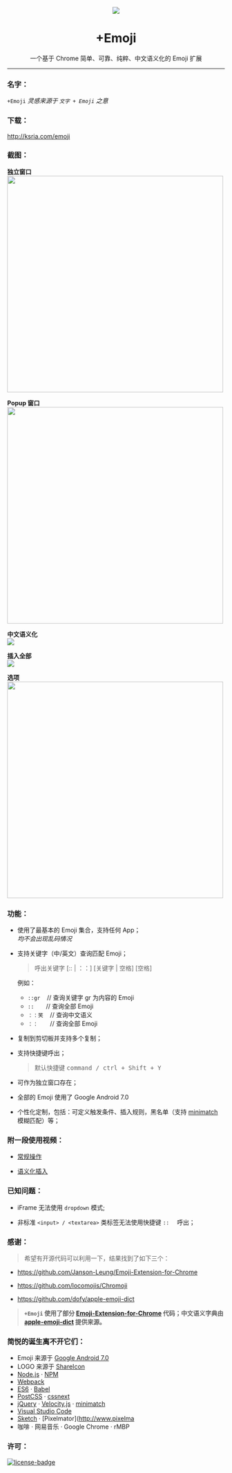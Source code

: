 <p align="center"><img src="https://i.imgur.com/6ExcDl9.png"/></p>
<h1 align="center">+Emoji</h1>
<p align="center">一个基于 Chrome 简单、可靠、纯粹、中文语义化的 Emoji 扩展</p>

***

### 名字：
`+Emoji` _灵感来源于 `文字 + Emoji` 之意_

### 下载：
http://ksria.com/emoji

### 截图：

**独立窗口**  
<img src="http://ksria.com/emoji/assets/images/window.png" width="500" />

**Popup 窗口**  
<img src="http://ksria.com/emoji/assets/images/popup.png" width="500" />

**中文语义化**  
<img src="http://ksria.com/emoji/assets/images/chinese.gif" />

**插入全部**  
<img src="https://i.imgur.com/QLgzf4B.gif" />

**选项**  
<img src="http://ksria.com/emoji/assets/images/option.png" width="500" />

### 功能：

- 使用了最基本的 Emoji 集合，支持任何 App；  
_均不会出现乱码情况_

- 支持关键字（中/英文）查询匹配 Emoji；  
  > 呼出关键字 [:: | ：：] [关键字 | 空格] [空格]

  例如：
  * `::gr　`   // 查询关键字 gr 为内容的 Emoji
  * `::　　`    // 查询全部 Emoji
  * `：：笑　` // 查询中文语义
  * `：：　　`  // 查询全部 Emoji

- 复制到剪切板并支持多个复制；

- 支持快捷键呼出；  
  > 默认快捷键 <kbd>command / ctrl + Shift + Y</kbd>

- 可作为独立窗口存在；

- 全部的 Emoji 使用了 Google Android 7.0

- 个性化定制，包括：可定义触发条件、插入规则，黑名单（支持 [minimatch](https://github.com/isaacs/minimatch) 模糊匹配）等；

### 附一段使用视频：

- [常规操作](https://i.imgur.com/XYTpirX.gif)

- [语义化插入](https://i.imgur.com/GCPgNrt.gif)

### 已知问题：

- iFrame 无法使用  `dropdown` 模式;

- 非标准 `<input> / <textarea>` 类标签无法使用快捷键 `::  ` 呼出；

### 感谢：

> 希望有开源代码可以利用一下，结果找到了如下三个：

- https://github.com/Janson-Leung/Emoji-Extension-for-Chrome  

- https://github.com/locomojis/Chromoji

- https://github.com/dofy/apple-emoji-dict

> **`+Emoji` 使用了部分 [Emoji-Extension-for-Chrome](https://github.com/Janson-Leung/Emoji-Extension-for-Chrome) 代码；中文语义字典由 [apple-emoji-dict](https://github.com/dofy/apple-emoji-dict) 提供来源。**

### 简悦的诞生离不开它们：
- Emoji 来源于 [Google Android 7.0](https://github.com/googlei18n/noto-emoji)
- LOGO 来源于 [ShareIcon](https://www.shareicon.net/wink-interface-faces-emoji-ideogram-tongue-feelings-emoticons-smileys-798496)
- [Node.js](https://nodejs.org/) · [NPM](https://www.npmjs.com)
- [Webpack](https://webpack.github.io/)
- [ES6](http://es6-features.org/) · [Babel](https://babeljs.io)
- [PostCSS](http://postcss.org/) · [cssnext](http://cssnext.io/)
- [jQuery](https://jquery.com/) · [Velocity.js](http://velocityjs.org/) · [minimatch](https://github.com/isaacs/minimatch)
- [Visual Studio Code](https://code.visualstudio.com/)
- [Sketch](https://www.sketchapp.com/) · [Pixelmator](http://www.pixelma
- 咖啡 · 网易音乐 · Google Chrome · rMBP

### 许可：
[![license-badge]][license-link]

<!-- Link -->
[license-badge]:    https://img.shields.io/github/license/mashape/apistatus.svg
[license-link]:     https://opensource.org/licenses/MIT
